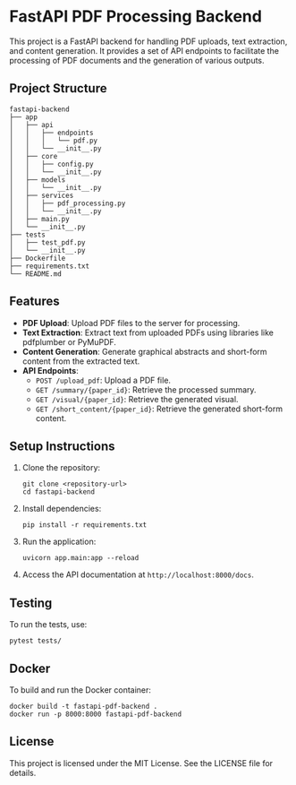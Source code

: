# FastAPI PDF Processing Backend

This project is a FastAPI backend for handling PDF uploads, text extraction, and content generation. It provides a set of API endpoints to facilitate the processing of PDF documents and the generation of various outputs.

## Project Structure

```
fastapi-backend
├── app
│   ├── api
│   │   ├── endpoints
│   │   │   └── pdf.py
│   │   └── __init__.py
│   ├── core
│   │   ├── config.py
│   │   └── __init__.py
│   ├── models
│   │   └── __init__.py
│   ├── services
│   │   ├── pdf_processing.py
│   │   └── __init__.py
│   ├── main.py
│   └── __init__.py
├── tests
│   ├── test_pdf.py
│   └── __init__.py
├── Dockerfile
├── requirements.txt
└── README.md
```

## Features

- **PDF Upload**: Upload PDF files to the server for processing.
- **Text Extraction**: Extract text from uploaded PDFs using libraries like pdfplumber or PyMuPDF.
- **Content Generation**: Generate graphical abstracts and short-form content from the extracted text.
- **API Endpoints**:
  - `POST /upload_pdf`: Upload a PDF file.
  - `GET /summary/{paper_id}`: Retrieve the processed summary.
  - `GET /visual/{paper_id}`: Retrieve the generated visual.
  - `GET /short_content/{paper_id}`: Retrieve the generated short-form content.

## Setup Instructions

1. Clone the repository:
   ```
   git clone <repository-url>
   cd fastapi-backend
   ```

2. Install dependencies:
   ```
   pip install -r requirements.txt
   ```

3. Run the application:
   ```
   uvicorn app.main:app --reload
   ```

4. Access the API documentation at `http://localhost:8000/docs`.

## Testing

To run the tests, use:
```
pytest tests/
```

## Docker

To build and run the Docker container:
```
docker build -t fastapi-pdf-backend .
docker run -p 8000:8000 fastapi-pdf-backend
```

## License

This project is licensed under the MIT License. See the LICENSE file for details.